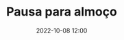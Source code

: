 ---
title: 'Pausa para almoço'
type: span
speakers:
  - PHPeste
speakersPictures: []
picture: /assets/images/schedule/phpeste.jpg
linkedin: 
twitter: 
instagram: 
date: '2022-10-08 12:00'
rooms:
  - 6
---